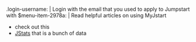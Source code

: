.login-username: |
  Login with the email that you used to apply to Jumpstart with
$menu-item-2978a: |
  Read helpful articles on using MyJstart
  * check out this
  * [JStats](httpsjstats.jstart.org)
    that is a bunch of data
